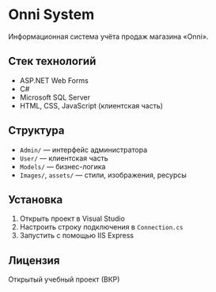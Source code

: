 # Onni System

Информационная система учёта продаж магазина «Onni».

## Стек технологий

- ASP.NET Web Forms
- C#
- Microsoft SQL Server
- HTML, CSS, JavaScript (клиентская часть)

## Структура

- `Admin/` — интерфейс администратора
- `User/` — клиентская часть
- `Models/` — бизнес-логика
- `Images/`, `assets/` — стили, изображения, ресурсы

## Установка

1. Открыть проект в Visual Studio
2. Настроить строку подключения в `Connection.cs`
3. Запустить с помощью IIS Express

## Лицензия

Открытый учебный проект (ВКР)
